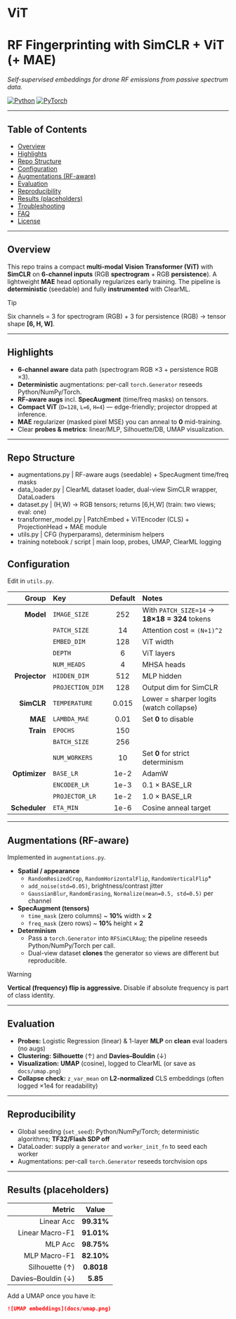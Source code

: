 # ViT


# RF Fingerprinting with **SimCLR + ViT** (+ MAE)

*Self-supervised embeddings for drone RF emissions from passive spectrum data.*

[![Python](https://img.shields.io/badge/python-3.10%2B-blue.svg)](#)
[![PyTorch](https://img.shields.io/badge/pytorch-2.x-red.svg)](#)


---

## Table of Contents
- [Overview](#overview)
- [Highlights](#highlights)
- [Repo Structure](#repo-structure)
- [Configuration](#configuration)
- [Augmentations (RF-aware)](#augmentations-rf-aware)
- [Evaluation](#evaluation)
- [Reproducibility](#reproducibility)
- [Results (placeholders)](#results-placeholders)
- [Troubleshooting](#troubleshooting)
- [FAQ](#faq)
- [License](#license)

---

## Overview
This repo trains a compact **multi-modal** **Vision Transformer (ViT)** with **SimCLR** on **6-channel inputs** (RGB **spectrogram** + RGB **persistence**). A lightweight **MAE** head optionally regularizes early training. The pipeline is **deterministic** (seedable) and fully **instrumented** with ClearML.

> [!TIP]
> Six channels = 3 for spectrogram (RGB) + 3 for persistence (RGB) → tensor shape **[6, H, W]**.

---

## Highlights
- **6-channel aware** data path (spectrogram RGB ×3 + persistence RGB ×3).
- **Deterministic** augmentations: per-call `torch.Generator` reseeds Python/NumPy/Torch.
- **RF-aware augs** incl. **SpecAugment** (time/freq masks) on tensors.
- **Compact ViT** (`D=128`, `L=6`, `H=4`) — edge-friendly; projector dropped at inference.
- **MAE** regularizer (masked pixel MSE) you can anneal to **0** mid-training.
- Clear **probes & metrics**: linear/MLP, Silhouette/DB, UMAP visualization.

---

## Repo Structure

- augmentations.py      | RF-aware augs (seedable) + SpecAugment time/freq masks
- data_loader.py        | ClearML dataset loader, dual-view SimCLR wrapper, DataLoaders
- dataset.py            | (H,W) -> RGB tensors; returns [6,H,W] (train: two views; eval: one)
- transformer_model.py  | PatchEmbed + ViTEncoder (CLS) + ProjectionHead + MAE module
- utils.py              | CFG (hyperparams), determinism helpers
- training notebook / script  | main loop, probes, UMAP, ClearML logging


## Configuration

Edit in `utils.py`.

| Group        | Key               | Default | Notes                                                    |
|-------------:|:------------------|:-------:|:---------------------------------------------------------|
| **Model**    | `IMAGE_SIZE`      | 252     | With `PATCH_SIZE=14` → **18×18 = 324** tokens            |
|              | `PATCH_SIZE`      | 14      | Attention cost ∝ `(N+1)^2`                              |
|              | `EMBED_DIM`       | 128     | ViT width                                                |
|              | `DEPTH`           | 6       | ViT layers                                               |
|              | `NUM_HEADS`       | 4       | MHSA heads                                               |
| **Projector**| `HIDDEN_DIM`      | 512     | MLP hidden                                               |
|              | `PROJECTION_DIM`  | 128     | Output dim for SimCLR                                    |
| **SimCLR**   | `TEMPERATURE`     | 0.015   | Lower = sharper logits (watch collapse)                  |
| **MAE**      | `LAMBDA_MAE`      | 0.01    | Set **0** to disable                                     |
| **Train**    | `EPOCHS`          | 150     |                                                          |
|              | `BATCH_SIZE`      | 256     |                                                          |
|              | `NUM_WORKERS`     | 10      | Set **0** for strict determinism                         |
| **Optimizer**| `BASE_LR`         | 1e-2    | AdamW                                                    |
|              | `ENCODER_LR`      | 1e-3    | 0.1 × BASE_LR                                            |
|              | `PROJECTOR_LR`    | 1e-2    | 1.0 × BASE_LR                                            |
| **Scheduler**| `ETA_MIN`         | 1e-6    | Cosine anneal target                                     |

---

## Augmentations (RF-aware)

Implemented in `augmentations.py`.

- **Spatial / appearance**
  - `RandomResizedCrop`, `RandomHorizontalFlip`, `RandomVerticalFlip`*
  - `add_noise(std=0.05)`, brightness/contrast jitter
  - `GaussianBlur`, `RandomErasing`, `Normalize(mean=0.5, std=0.5)` per channel
- **SpecAugment (tensors)**
  - `time_mask` (zero columns) ~ **10%** width × **2**
  - `freq_mask` (zero rows) ~ **10%** height × **2**
- **Determinism**
  - Pass a `torch.Generator` into `RFSimCLRAug`; the pipeline reseeds Python/NumPy/Torch per call.
  - Dual-view dataset **clones** the generator so views are different but reproducible.

> [!WARNING]
> **Vertical (frequency) flip is aggressive.** Disable if absolute frequency is part of class identity.

---

## Evaluation

- **Probes:** Logistic Regression (linear) & 1-layer **MLP** on **clean** eval loaders (no augs)
- **Clustering:** **Silhouette** (↑) and **Davies–Bouldin** (↓)
- **Visualization:** **UMAP** (cosine), logged to ClearML (or save as `docs/umap.png`)
- **Collapse check:** `z_var_mean` on **L2-normalized** CLS embeddings (often logged ×1e4 for readability)

---

## Reproducibility

- Global seeding (`set_seed`): Python/NumPy/Torch; deterministic algorithms; **TF32/Flash SDP off**
- DataLoader: supply a `generator` and `worker_init_fn` to seed each worker
- Augmentations: per-call `torch.Generator` reseeds torchvision ops



---

## Results (placeholders)

| Metric             | Value |
|-------------------:|:-----:|
| Linear Acc         | **99.31%** |
| Linear Macro-F1    | **91.01%** |
| MLP Acc            | **98.75%** |
| MLP Macro-F1       | **82.10%** |
| Silhouette (↑)     | **0.8018** |
| Davies–Bouldin (↓) | **5.85** |

Add a UMAP once you have it:

```md
![UMAP embeddings](docs/umap.png)








